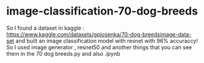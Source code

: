 # image-classification-70-dog-breeds
So I found a dataset in kaggle : https://www.kaggle.com/datasets/gpiosenka/70-dog-breedsimage-data-set and built an image classification model with resnet with 96% accuraccy!
So I used image generator , resnet50 and another things that you can see them in the 70 dog breeds.py and also .ipynb 
